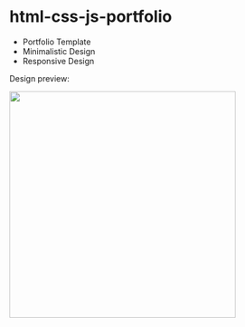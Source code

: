 # html-css-js-portfolio
- Portfolio Template
- Minimalistic Design
- Responsive Design

Design preview:

<img src="https://github.com/adityaa-more/html-css-js-portfolio/assets/99107694/1e29a105-89d0-4917-a2b8-83fb03104e01" width="400px">
